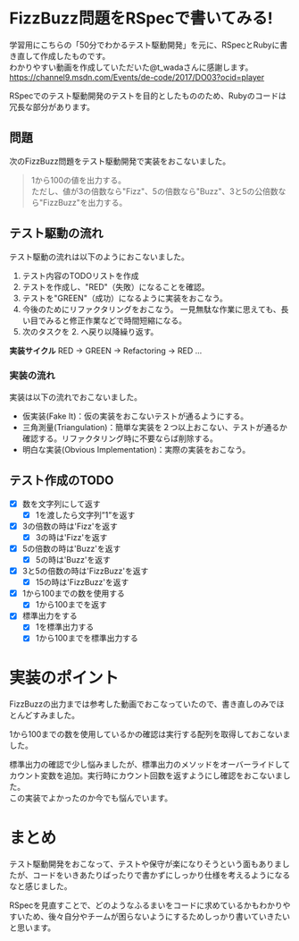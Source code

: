 # FizzBuzz問題をRSpecで書いてみる!

学習用にこちらの「50分でわかるテスト駆動開発」を元に、RSpecとRubyに書き直して作成したものです。  
わかりやすい動画を作成していただいた@t_wadaさんに感謝します。  
https://channel9.msdn.com/Events/de-code/2017/DO03?ocid=player
  

RSpecでのテスト駆動開発のテストを目的としたもののため、Rubyのコードは冗長な部分があります。

## 問題
次のFizzBuzz問題をテスト駆動開発で実装をおこないました。
> 1から100の値を出力する。  
> ただし、値が3の倍数なら"Fizz"、5の倍数なら"Buzz"、3と5の公倍数なら"FizzBuzz"を出力する。

## テスト駆動の流れ
テスト駆動の流れは以下のようにおこないました。
1. テスト内容のTODOリストを作成
1. テストを作成し、"RED"（失敗）になることを確認。
1. テストを"GREEN"（成功）になるように実装をおこなう。
1. 今後のためにリファクタリングをおこなう。
一見無駄な作業に思えても、長い目でみると修正作業などで時間短縮になる。
1. 次のタスクを 2. へ戻り以降繰り返す。

**実装サイクル**
RED -> GREEN -> Refactoring -> RED ... 

### 実装の流れ
実装は以下の流れでおこないました。
- 仮実装(Fake It)：仮の実装をおこないテストが通るようにする。
- 三角測量(Triangulation)：簡単な実装を２つ以上おこない、テストが通るか確認する。リファクタリング時に不要ならば削除する。
- 明白な実装(Obvious Implementation)：実際の実装をおこなう。

## テスト作成のTODO

- [x] 数を文字列にして返す
  - [x] 1を渡したら文字列”1”を返す
- [x] 3の倍数の時は'Fizz'を返す
  - [x] 3の時は'Fizz'を返す
- [x] 5の倍数の時は'Buzz'を返す
  - [x] 5の時は'Buzz'を返す
- [x] 3と5の倍数の時は'FizzBuzz'を返す
  - [x] 15の時は'FizzBuzz'を返す

- [x] 1から100までの数を使用する
  - [x] 1から100までを返す

- [x] 標準出力をする
  - [x] 1を標準出力する
  - [x] 1から100までを標準出力する

# 実装のポイント
FizzBuzzの出力までは参考した動画でおこなっていたので、書き直しのみでほとんどすみました。  
  
1から100までの数を使用しているかの確認は実行する配列を取得しておこないました。  
  
標準出力の確認で少し悩みましたが、標準出力のメソッドをオーバーライドしてカウント変数を追加。実行時にカウント回数を返すようにし確認をおこないました。  
この実装でよかったのか今でも悩んでいます。  

# まとめ
テスト駆動開発をおこなって、テストや保守が楽になりそうという面もありましたが、コードをいきあたりばったりで書かずにしっかり仕様を考えるようになるなと感じました。  
  
RSpecを見直すことで、どのようなふるまいをコードに求めているかもわかりやすいため、後々自分やチームが困らないようにするためしっかり書いていきたいと思います。  
